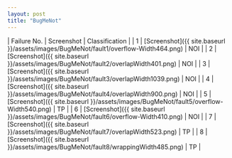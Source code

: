 ```yaml
---
layout: post
title: "BugMeNot"
---
```

| Failure No. | Screenshot | Classification |
| 1 | [Screenshot]({{ site.baseurl }}/assets/images/BugMeNot/fault1/overflow-Width464.png) | NOI |
| 2 | [Screenshot]({{ site.baseurl }}/assets/images/BugMeNot/fault2/overlapWidth401.png) | NOI |
| 3 | [Screenshot]({{ site.baseurl }}/assets/images/BugMeNot/fault3/overlapWidth1039.png) | NOI |
| 4 | [Screenshot]({{ site.baseurl }}/assets/images/BugMeNot/fault4/overlapWidth900.png) | NOI |
| 5 | [Screenshot]({{ site.baseurl }}/assets/images/BugMeNot/fault5/overflow-Width540.png) | TP |
| 6 | [Screenshot]({{ site.baseurl }}/assets/images/BugMeNot/fault6/overflow-Width410.png) | NOI |
| 7 | [Screenshot]({{ site.baseurl }}/assets/images/BugMeNot/fault7/overlapWidth523.png) | TP |
| 8 | [Screenshot]({{ site.baseurl }}/assets/images/BugMeNot/fault8/wrappingWidth485.png) | TP |
